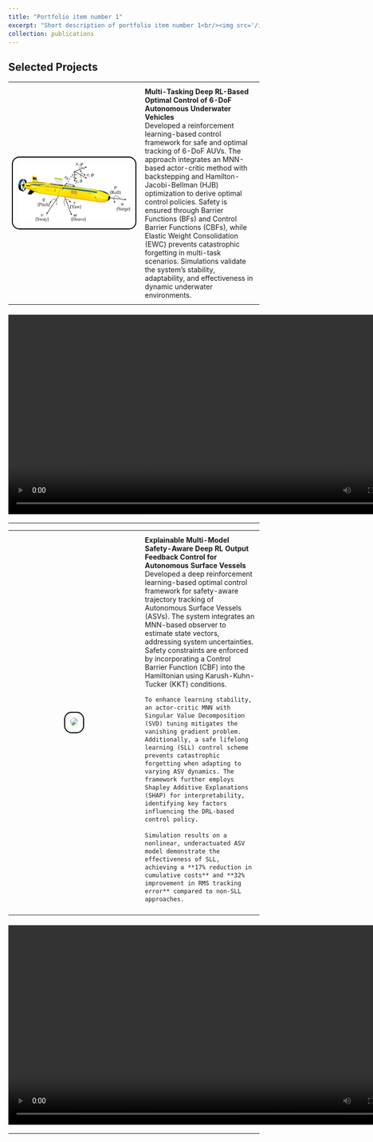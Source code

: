 ```yaml
---
title: "Portfolio item number 1"
excerpt: "Short description of portfolio item number 1<br/><img src='/images/500x300.png'>"
collection: publications
---
```


## Selected Projects
<table style="border-collapse: collapse; border: none; width: 100%;">
<tr style="border: none;">
<td width="250" style="border: none; text-align: center;">
    <div style="border: 2px solid black; border-radius: 15px; padding: 10px; display: inline-block;">
        <img src="/images/AUV.png" width="250" style="border-radius: 15px;">
    </div>
</td>
<td style="border: none; padding: 10px;">
    <strong> Multi-Tasking Deep RL-Based Optimal Control of 6-DoF Autonomous Underwater Vehicles</strong>  
    <br>
    Developed a reinforcement learning-based control framework for safe and optimal tracking of 6-DoF AUVs. The approach integrates an MNN-based actor-critic method with backstepping and Hamilton-Jacobi-Bellman (HJB) optimization to derive optimal control policies. Safety is ensured through Barrier Functions (BFs) and Control Barrier Functions (CBFs), while Elastic Weight Consolidation (EWC) prevents catastrophic forgetting in multi-task scenarios. Simulations validate the system’s stability, adaptability, and effectiveness in dynamic underwater environments.
</td>
</tr>
</table>

<div style="text-align: center; margin-top: 20px;">
    <video width="800" controls>
        <source src="/images/auv.mp4" type="video/mp4">
        Your browser does not support the video tag.
    </video>
</div>

---

<table style="border-collapse: collapse; border: none; width: 100%;">
<tr style="border: none;">
<td width="250" style="border: none; text-align: center;">
    <div style="border: 2px solid black; border-radius: 15px; padding: 10px; display: inline-block;">
        <img src="/images/ASV.png" width="250" style="border-radius: 15px;">
    </div>
</td>
<td style="border: none; padding: 10px;">
    <strong>Explainable Multi-Model Safety-Aware Deep RL Output Feedback Control for Autonomous Surface Vessels</strong>  
    <br>
    Developed a deep reinforcement learning-based optimal control framework for safety-aware trajectory tracking of Autonomous Surface Vessels (ASVs). The system integrates an MNN-based observer to estimate state vectors, addressing system uncertainties. Safety constraints are enforced by incorporating a Control Barrier Function (CBF) into the Hamiltonian using Karush-Kuhn-Tucker (KKT) conditions. 

    To enhance learning stability, an actor-critic MNN with Singular Value Decomposition (SVD) tuning mitigates the vanishing gradient problem. Additionally, a safe lifelong learning (SLL) control scheme prevents catastrophic forgetting when adapting to varying ASV dynamics. The framework further employs Shapley Additive Explanations (SHAP) for interpretability, identifying key factors influencing the DRL-based control policy. 

    Simulation results on a nonlinear, underactuated ASV model demonstrate the effectiveness of SLL, achieving a **17% reduction in cumulative costs** and **32% improvement in RMS tracking error** compared to non-SLL approaches.
</td>
</tr>
</table>

<div style="text-align: center; margin-top: 20px;">
    <video width="800" controls>
        <source src="/images/asv.mp4" type="video/mp4">
        Your browser does not support the video tag.
    </video>
</div>


---
